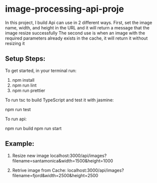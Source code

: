 # image-processing-api-proje

In this project, I build Api can use in 2 different ways. First, set the image name, width, and height in the URL and it will return a message that the image resize successfully
The second use is when an image with the required parameters already exists in the cache, it will return it without resizing it

## Setup Steps:

To get started, in your terminal run:

1. npm install
2. npm run lint
3. npm run prettier

To run tsc to build TypeScript and test it with jasmine:

npm run test

To run api:

npm run build
npm run start

## Example:

1. Resize new image
   localhost:3000/api/images?filename=santamonica&width=1500&height=1000

2. Retrive image from Cache:
   localhost:3000/api/images?filename=fjord&width=2500&height=2500
